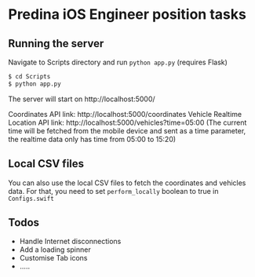 
# Predina iOS Engineer position tasks

## Running the server
Navigate to Scripts directory and run `python app.py` (requires Flask)
```sh
$ cd Scripts
$ python app.py
```
The server will start on http://localhost:5000/

Coordinates API link: http://localhost:5000/coordinates
Vehicle Realtime Location API link: http://localhost:5000/vehicles?time=05:00
(The current time will be fetched from the mobile device and sent as a time parameter, the realtime data only has time from 05:00 to 15:20)

## Local CSV files

You can also use the local CSV files to fetch the coordinates and vehicles data.
For that, you need to set `perform_locally` boolean to true in ```Configs.swift```

## Todos
 - Handle Internet disconnections
 - Add a loading spinner
 - Customise Tab icons
 - .....
